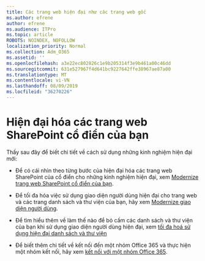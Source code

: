 ```yaml
---
title: Các trang web hiện đại như các trang web gốc
ms.author: efrene
author: efrene
ms.audience: ITPro
ms.topic: article
ROBOTS: NOINDEX, NOFOLLOW
localization_priority: Normal
ms.collection: Adm_O365
ms.assetid: ''
ms.openlocfilehash: a3e22ec802826c1e9b205314f3e9b461a00c46dd
ms.sourcegitcommit: 631e527967f4d641bc9227642ffe38967ae87a00
ms.translationtype: MT
ms.contentlocale: vi-VN
ms.lasthandoff: 08/09/2019
ms.locfileid: "36270226"
---
```

# <a name="modernize-your-classic-sharepoint-site"></a>Hiện đại hóa các trang web SharePoint cổ điển của bạn

Thấy sau đây để biết chi tiết về cách sử dụng những kinh nghiệm hiện đại mới:

- Để có cái nhìn theo từng bước của hiện đại hóa các trang web SharePoint của cổ điển cho những kinh nghiệm hiện đại, xem [Modernize trang web SharePoint cổ điển của bạn](https://docs.microsoft.com/sharepoint/dev/transform/modernize-classic-sites).

- Để tối đa hóa việc sử dụng giao diện người dùng hiện đại cho trang web và các trang danh sách và thư viện của bạn, hãy xem [Modernize giao diện người dùng](https://docs.microsoft.com/sharepoint/dev/transform/modernize-userinterface). 

- Để tìm hiểu thêm về làm thế nào để bỏ cấm các danh sách và thư viện của bạn khi sử dụng giao diện người dùng hiện đại, xem [tối đa hoá sử dụng hiện đại danh sách và thư viện](https://docs.microsoft.com/sharepoint/dev/transform/modernize-userinterface-lists-and-libraries)

- Để biết thêm chi tiết về kết nối đến một nhóm Office 365 và thực hiện một nhóm kết nối, hãy xem [kết nối với một nhóm Office 365](https://docs.microsoft.com/sharepoint/dev/transform/modernize-connect-to-office365-group).

